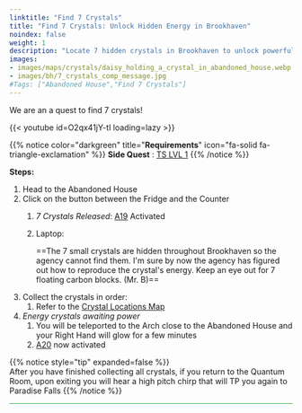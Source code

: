 ```yaml
---
linktitle: "Find 7 Crystals"
title: "Find 7 Crystals: Unlock Hidden Energy in Brookhaven"
noindex: false
weight: 1
description: "Locate 7 hidden crystals in Brookhaven to unlock powerful energy and secrets. Follow this detailed quest guide with steps and visuals."
images: 
- images/maps/crystals/daisy_holding_a_crystal_in_abandoned_house.webp
- images/bh/7_crystals_comp_message.jpg
#Tags: ["Abandoned House","Find 7 Crystals"]
---
```


We are an a quest to find 7 crystals!

{{< youtube id=O2qx41jY-tI loading=lazy >}}


{{% notice color="darkgreen" title="**Requirements**" icon="fa-solid fa-triangle-exclamation"  %}}
**Side Quest** : [TS LVL 1](/lore/special_tools/ts_lvl1)
{{% /notice %}}

**Steps:**

1. Head to the Abandoned House
2. Click on the button between the Fridge and the Counter
	1. _7 Crystals Released_: [A19](/casebook/light_panel#a19) Activated
	2. Laptop:
	
		==The 7 small crystals are hidden throughout Brookhaven so the agency cannot find them. I'm sure by now the agency has figured out how to reproduce the crystal's energy. Keep an eye out for 7 floating carbon blocks. (Mr. B)==
3. Collect the crystals in order:
	1. Refer to the [Crystal Locations Map](map/crystals)
4. _Energy crystals awaiting power_
	1. You will be teleported to the Arch close to the Abandoned House and your Right Hand will glow for a few minutes
	2. [A20](/casebook/light_panel#a20) now activated



{{% notice style="tip" expanded=false %}}	
After you have finished collecting all crystals, if you return to the Quantum Room, upon exiting you will hear a high pitch chirp that will TP you again to Paradise Falls
{{% /notice %}}

<hr style="background-color: #28b44c" size=8>
